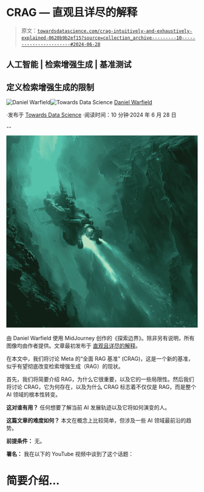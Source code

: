 # CRAG — 直观且详尽的解释

> 原文：[`towardsdatascience.com/crag-intuitively-and-exhaustively-explained-0620b9b2ef15?source=collection_archive---------10-----------------------#2024-06-28`](https://towardsdatascience.com/crag-intuitively-and-exhaustively-explained-0620b9b2ef15?source=collection_archive---------10-----------------------#2024-06-28)

## 人工智能 | 检索增强生成 | 基准测试

## 定义检索增强生成的限制

[](https://medium.com/@danielwarfield1?source=post_page---byline--0620b9b2ef15--------------------------------)![Daniel Warfield](https://medium.com/@danielwarfield1?source=post_page---byline--0620b9b2ef15--------------------------------)[](https://towardsdatascience.com/?source=post_page---byline--0620b9b2ef15--------------------------------)![Towards Data Science](https://towardsdatascience.com/?source=post_page---byline--0620b9b2ef15--------------------------------) [Daniel Warfield](https://medium.com/@danielwarfield1?source=post_page---byline--0620b9b2ef15--------------------------------)

·发布于 [Towards Data Science](https://towardsdatascience.com/?source=post_page---byline--0620b9b2ef15--------------------------------) ·阅读时间：10 分钟·2024 年 6 月 28 日

--

![](img/54aee465024de71306888b742ca161d2.png)

由 Daniel Warfield 使用 MidJourney 创作的《探索边界》。除非另有说明，所有图像均由作者提供。文章最初发布于 [直观且详尽的解释](https://iaee.substack.com/)。

在本文中，我们将讨论 Meta 的“全面 RAG 基准” (CRAG)，这是一个新的基准，似乎有望彻底改变检索增强生成（RAG）的现状。

首先，我们将简要介绍 RAG，为什么它很重要，以及它的一些局限性。然后我们将讨论 CRAG，它为何存在，以及为什么 CRAG 标志着不仅仅是 RAG，而是整个 AI 领域的根本性转变。

**这对谁有用？** 任何想要了解当前 AI 发展轨迹以及它将如何演变的人。

**这篇文章的难度如何？** 本文在概念上比较简单，但涉及一些 AI 领域最前沿的趋势。

**前提条件：** 无。

**署名：** 我在以下的 YouTube 视频中谈到了这个话题：

# 简要介绍…
